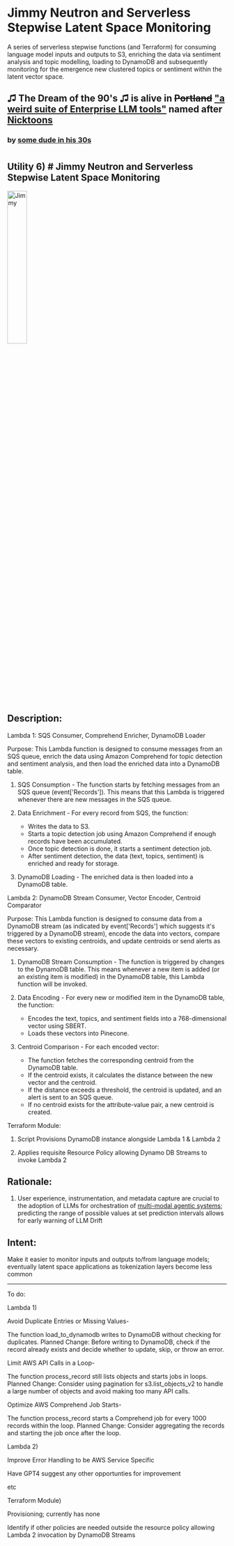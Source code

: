 # Jimmy Neutron and Serverless Stepwise Latent Space Monitoring
A series of serverless stepwise functions (and Terraform) for consuming language model inputs and outputs to S3, enriching the data via sentiment analysis and topic modelling, loading to DynamoDB and subsequently monitoring for the emergence new clustered topics or sentiment within the latent vector space.


## ♫ The Dream of the 90's ♫ is alive in ~~Portland~~ ["a weird suite of Enterprise LLM tools"](https://github.com/users/rabbidave/projects/1) named after [Nicktoons](https://en.wikipedia.org/wiki/Nicktoons)
### by [some dude in his 30s](https://www.linkedin.com/in/davidisaacpierce)
#
## Utility 6) # Jimmy Neutron and Serverless Stepwise Latent Space Monitoring

<img src="https://static.wikia.nocookie.net/jimmyneutron/images/f/f2/3312414-jimmydog.jpg/revision/latest/scale-to-width-down/1000?cb=20230417181235" alt="Jimmy" title="Jimmy" width="30%">


## Description:

Lambda 1: SQS Consumer, Comprehend Enricher, DynamoDB Loader

Purpose: This Lambda function is designed to consume messages from an SQS queue, enrich the data using Amazon Comprehend for topic detection and sentiment analysis, and then load the enriched data into a DynamoDB table.

1) SQS Consumption - The function starts by fetching messages from an SQS queue (event['Records']). This means that this Lambda is triggered whenever there are new messages in the SQS queue.

2) Data Enrichment - For every record from SQS, the function:
    * Writes the data to S3.
    * Starts a topic detection job using Amazon Comprehend if enough records have been accumulated.
    * Once topic detection is done, it starts a sentiment detection job.
    * After sentiment detection, the data (text, topics, sentiment) is enriched and ready for storage.

3) DynamoDB Loading - The enriched data is then loaded into a DynamoDB table.

Lambda 2: DynamoDB Stream Consumer, Vector Encoder, Centroid Comparator

Purpose: This Lambda function is designed to consume data from a DynamoDB stream (as indicated by event['Records'] which suggests it's triggered by a DynamoDB stream), encode the data into vectors, compare these vectors to existing centroids, and update centroids or send alerts as necessary.

1) DynamoDB Stream Consumption - The function is triggered by changes to the DynamoDB table. This means whenever a new item is added (or an existing item is modified) in the DynamoDB table, this Lambda function will be invoked.

2) Data Encoding - For every new or modified item in the DynamoDB table, the function:
    * Encodes the text, topics, and sentiment fields into a 768-dimensional vector using SBERT.
    * Loads these vectors into Pinecone.

3) Centroid Comparison - For each encoded vector:
    * The function fetches the corresponding centroid from the DynamoDB table.
    * If the centroid exists, it calculates the distance between the new vector and the centroid.
    * If the distance exceeds a threshold, the centroid is updated, and an alert is sent to an SQS queue.
    * If no centroid exists for the attribute-value pair, a new centroid is created.

Terraform Module:

1) Script Provisions DynamoDB instance alongside Lambda 1 & Lambda 2

2) Applies requisite Resource Policy allowing Dynamo DB Streams to invoke Lambda 2

## Rationale:

1) User experience, instrumentation, and metadata capture are crucial to the adoption of LLMs for orchestration of [multi-modal agentic systems](https://en.wikipedia.org/wiki/Multi-agent_system); predicting the range of possible values at set prediction intervals allows for early warning of LLM Drift
## Intent:
Make it easier to monitor inputs and outputs to/from language models; eventually latent space applications as tokenization layers become less common


____________

To do:

Lambda 1)

Avoid Duplicate Entries or Missing Values-

The function load_to_dynamodb writes to DynamoDB without checking for duplicates.
Planned Change: Before writing to DynamoDB, check if the record already exists and decide whether to update, skip, or throw an error.

Limit AWS API Calls in a Loop-

The function process_record still lists objects and starts jobs in loops.
Planned Change: Consider using pagination for s3.list_objects_v2 to handle a large number of objects and avoid making too many API calls.

Optimize AWS Comprehend Job Starts-

The function process_record starts a Comprehend job for every 1000 records within the loop.
Planned Change: Consider aggregating the records and starting the job once after the loop.


Lambda 2) 

Improve Error Handling to be AWS Service Specific

Have GPT4 suggest any other opportunties for improvement

etc



Terraform Module)

Provisioning; currently has none

Identify if other policies are needed outside the resource policy allowing Lambda 2 invocation by DynamoDB Streams